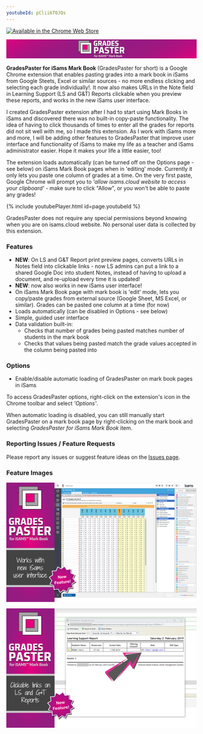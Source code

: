 ```yaml
---
youtubeId: pClii6T0JQs
---
```

[![Available in the Chrome Web Store](https://developer.chrome.com/webstore/images/ChromeWebStore_BadgeWBorder_v2_206x58.png)](https://chrome.google.com/webstore/detail/pejofheppddmifhohdecbiocahfjhfjb)

![iSamsMBP](static/isamsmbp-webpage-banner-1.png)

**GradesPaster for iSams Mark Book** (GradesPaster for short) is a Google Chrome extension that enables pasting grades into a mark book in iSams from Google Steets, Excel or similar sources - no more endless clicking and selecting each grade individually!. It now also  makes URLs in the Note field in Learning Support (LS and G&T) Reports clickable when you preview these reports, and works in the new iSams user interface.

I created GradesPaster extension after I had to start using Mark Books in iSams and discovered there was no built-in copy-paste functionality. The idea of having to click thousands of times to enter all the grades for reports did not sit well with me, so I made this extension. As I work with iSams more and more, I will be adding other features to GradesPaster that improve user interface and functionality of iSams to make my life as a teacher and iSams administrator easier. Hope it makes your life a little easier, too!

The extension loads automatically (can be turned off on the Options page - see below) on iSams Mark Book pages when in 'editing' mode. Currently it only lets you paste one column of grades at a time. On the very first paste, Google Chrome will prompt you to _'allow isams.cloud website to access your clipboard'_ - make sure to click "Allow", or you won't be able to paste any grades!

{% include youtubePlayer.html id=page.youtubeId %}

GradesPaster does not require any special permissions beyond knowing when you are on isams.cloud website. No personal user data is collected by this extension.

### Features

- **NEW**: On LS and G&T Report print preview pages, converts URLs in Notes field into clickable links - now LS admins can put a link to a shared Google Doc into student Notes, instead of having to upload a document, and re-upload every time it is updated!
- **NEW**: now also works in new iSams user interface!
- On iSams Mark Book page with mark book is 'edit' mode, lets you copy/paste grades from external source (Google Sheet, MS Excel, or similar). Grades can be pasted one column at a time (for now)
- Loads automatically (can be disabled in Options - see below)
- Simple, guided user interface
- Data validation built-in:
  * Checks that number of grades being pasted matches number of students in the mark book
  * Checks that values being pasted match the grade values accepted in the column being pasted into

### Options

- Enable/disable automatic loading of GradesPaster on mark book pages in iSams

To access GradesPaster options, right-click on the extension's icon in the Chrome toolbar and select _'Options'_.

When automatic loading is disabled, you can still manually start GradesPaster on a mark book page by right-clicking on the mark book and selecting _GradesPaster for iSams Mark Book_ item.

### Reporting Issues / Feature Requests

Please report any issues or suggest feature ideas on the [Issues page](https://github.com/azadisaryev/iSamsMBP/issues).

### Feature Images

![GradesPaster allows you to paste grades into iSams Mark Book and works in new iSams user interface](static/new_isams_ui.png)

![GradesPaster makes links in LS and G&T Reports clickable](static/clickable_links_in_ls_reports.png)
